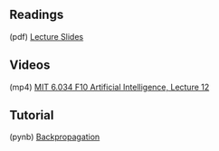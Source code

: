 ## Readings

(pdf) [Lecture Slides]()

## Videos

(mp4)  [MIT 6.034 F10 Artificial Intelligence, Lecture 12](https://archive.org/details/MIT6.034F10/MIT6_034F10_lec12_300k.mp4)

## Tutorial

(pynb) [Backpropagation](https://github.com/Mark-Kramer/Case-Studies-Python/blob/master/beta%20versions/Backpropagation/Backpropagation.ipynb)


